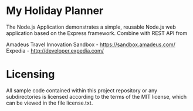 # My Holiday Planner

The Node.js Application demonstrates a simple, reusable Node.js web application based on the Express framework. Combine with REST API from

Amadeus Travel Innovation Sandbox - https://sandbox.amadeus.com/
Expedia - http://developer.expedia.com/

# Licensing

All sample code contained within this project repository or any subdirectories is licensed according to the terms of the MIT license, which can be viewed in the file license.txt.